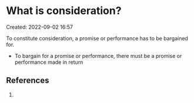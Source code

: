 # What is consideration?
Created: 2022-09-02 16:57

To constitute consideration, a promise or performance has to be bargained for.
- To bargain for a promise or performance, there must be a promise or performance made in return 


## References

1. 
